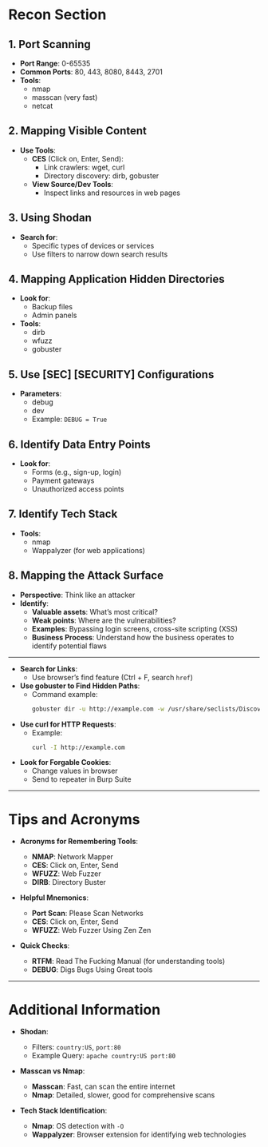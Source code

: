 # Recon Section

## 1. Port Scanning
- **Port Range**: 0-65535
- **Common Ports**: 80, 443, 8080, 8443, 2701
- **Tools**:
  - nmap
  - masscan (very fast)
  - netcat

## 2. Mapping Visible Content
- **Use Tools**:
  - **CES** (Click on, Enter, Send):
    - Link crawlers: wget, curl
    - Directory discovery: dirb, gobuster
  - **View Source/Dev Tools**:
    - Inspect links and resources in web pages

## 3. Using Shodan
- **Search for**:
  - Specific types of devices or services
  - Use filters to narrow down search results

## 4. Mapping Application Hidden Directories
- **Look for**:
  - Backup files
  - Admin panels
- **Tools**:
  - dirb
  - wfuzz
  - gobuster

## 5. Use [SEC] [SECURITY] Configurations
- **Parameters**:
  - debug
  - dev
  - Example: `DEBUG = True`

## 6. Identify Data Entry Points
- **Look for**:
  - Forms (e.g., sign-up, login)
  - Payment gateways
  - Unauthorized access points

## 7. Identify Tech Stack
- **Tools**:
  - nmap
  - Wappalyzer (for web applications)

## 8. Mapping the Attack Surface
- **Perspective**: Think like an attacker
- **Identify**:
  - **Valuable assets**: What’s most critical?
  - **Weak points**: Where are the vulnerabilities?
  - **Examples**: Bypassing login screens, cross-site scripting (XSS)
  - **Business Process**: Understand how the business operates to identify potential flaws

---
- **Search for Links**:
  - Use browser’s find feature (Ctrl + F, search `href`)
- **Use gobuster to Find Hidden Paths**:
  - Command example:
    ```sh
    gobuster dir -u http://example.com -w /usr/share/seclists/Discovery/Web-Content/common.txt
    ```
- **Use curl for HTTP Requests**:
  - Example:
    ```sh
    curl -I http://example.com
    ```
- **Look for Forgable Cookies**:
  - Change values in browser
  - Send to repeater in Burp Suite

---

# Tips and Acronyms

- **Acronyms for Remembering Tools**:
  - **NMAP**: Network Mapper
  - **CES**: Click on, Enter, Send
  - **WFUZZ**: Web Fuzzer
  - **DIRB**: Directory Buster

- **Helpful Mnemonics**:
  - **Port Scan**: Please Scan Networks
  - **CES**: Click on, Enter, Send
  - **WFUZZ**: Web Fuzzer Using Zen Zen

- **Quick Checks**:
  - **RTFM**: Read The Fucking Manual (for understanding tools)
  - **DEBUG**: Digs Bugs Using Great tools

---

# Additional Information

- **Shodan**:
  - Filters: `country:US`, `port:80`
  - Example Query: `apache country:US port:80`

- **Masscan vs Nmap**:
  - **Masscan**: Fast, can scan the entire internet
  - **Nmap**: Detailed, slower, good for comprehensive scans

- **Tech Stack Identification**:
  - **Nmap**: OS detection with `-O`
  - **Wappalyzer**: Browser extension for identifying web technologies